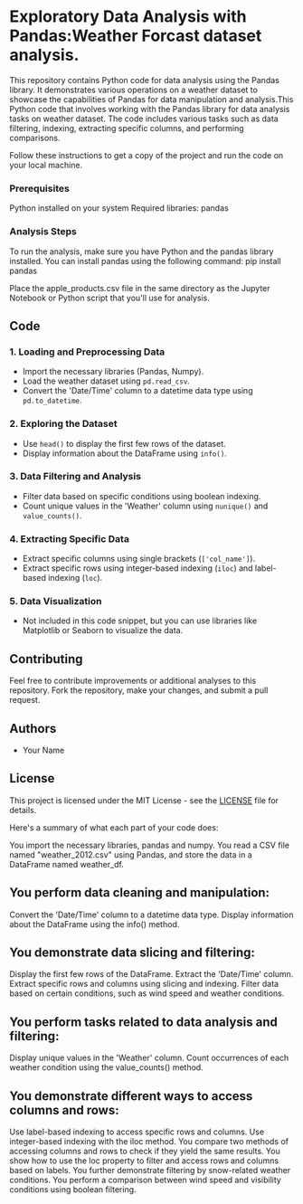 # Exploratory Data Analysis with Pandas:Weather Forcast dataset analysis.
This repository contains Python code for data analysis using the Pandas library. It demonstrates various operations on a weather dataset to showcase the capabilities of Pandas for data manipulation and analysis.This Python code that involves working with the Pandas library for data analysis tasks on weather dataset. The code includes various tasks such as data filtering, indexing, extracting specific columns, and performing comparisons.

Follow these instructions to get a copy of the project and run the code on your local machine.

### Prerequisites
Python installed on your system
Required libraries: pandas

### Analysis Steps
To run the analysis, make sure you have Python and the pandas library installed. You can install pandas using the following command: pip install pandas

Place the apple_products.csv file in the same directory as the Jupyter Notebook or Python script that you'll use for analysis.


## Code 

### 1. Loading and Preprocessing Data

- Import the necessary libraries (Pandas, Numpy).
- Load the weather dataset using `pd.read_csv`.
- Convert the 'Date/Time' column to a datetime data type using `pd.to_datetime`.

### 2. Exploring the Dataset

- Use `head()` to display the first few rows of the dataset.
- Display information about the DataFrame using `info()`.

### 3. Data Filtering and Analysis

- Filter data based on specific conditions using boolean indexing.
- Count unique values in the 'Weather' column using `nunique()` and `value_counts()`.

### 4. Extracting Specific Data

- Extract specific columns using single brackets (`['col_name']`).
- Extract specific rows using integer-based indexing (`iloc`) and label-based indexing (`loc`).

### 5. Data Visualization

- Not included in this code snippet, but you can use libraries like Matplotlib or Seaborn to visualize the data.

## Contributing

Feel free to contribute improvements or additional analyses to this repository. Fork the repository, make your changes, and submit a pull request.

## Authors

- Your Name

## License

This project is licensed under the MIT License - see the [LICENSE](LICENSE) file for details.

Here's a summary of what each part of your code does:

You import the necessary libraries, pandas and numpy.
You read a CSV file named "weather_2012.csv" using Pandas, and store the data in a DataFrame named weather_df.
## You perform data cleaning and manipulation:
Convert the 'Date/Time' column to a datetime data type.
Display information about the DataFrame using the info() method.
## You demonstrate data slicing and filtering:
Display the first few rows of the DataFrame.
Extract the 'Date/Time' column.
Extract specific rows and columns using slicing and indexing.
Filter data based on certain conditions, such as wind speed and weather conditions.
## You perform tasks related to data analysis and filtering:
Display unique values in the 'Weather' column.
Count occurrences of each weather condition using the value_counts() method.
## You demonstrate different ways to access columns and rows:
Use label-based indexing to access specific rows and columns.
Use integer-based indexing with the iloc method.
You compare two methods of accessing columns and rows to check if they yield the same results.
You show how to use the loc property to filter and access rows and columns based on labels.
You further demonstrate filtering by snow-related weather conditions.
You perform a comparison between wind speed and visibility conditions using boolean filtering.

